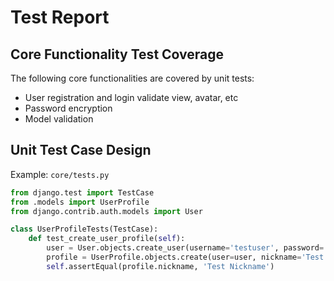# Test Report

## Core Functionality Test Coverage

The following core functionalities are covered by unit tests:

* User registration and login validate view, avatar, etc
* Password encryption
* Model validation

## Unit Test Case Design

Example: `core/tests.py`

```python
from django.test import TestCase
from .models import UserProfile
from django.contrib.auth.models import User

class UserProfileTests(TestCase):
    def test_create_user_profile(self):
        user = User.objects.create_user(username='testuser', password='testpassword')
        profile = UserProfile.objects.create(user=user, nickname='Test Nickname')
        self.assertEqual(profile.nickname, 'Test Nickname')
